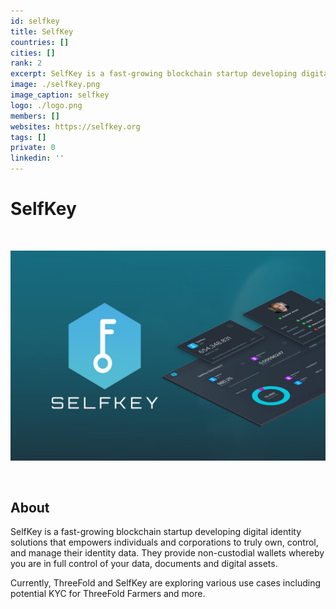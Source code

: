 ```yaml
---
id: selfkey
title: SelfKey
countries: []
cities: []
rank: 2
excerpt: SelfKey is a fast-growing blockchain startup developing digital identity solutions.
image: ./selfkey.png
image_caption: selfkey
logo: ./logo.png
members: []
websites: https://selfkey.org
tags: []
private: 0
linkedin: ''
---
```


# SelfKey

<br/>

![selfkey](./selfkey2.jpg)

<br/>

## About

SelfKey is a fast-growing blockchain startup developing digital identity solutions that empowers individuals and corporations to truly own, control, and manage their identity data. They provide non-custodial wallets whereby you are in full control of your data, documents and digital assets. 

Currently, ThreeFold and SelfKey are exploring various use cases including potential KYC for ThreeFold Farmers and more.
<!-- 
## Mission

## Impact

## Powered by ThreeFold

## Join saving our planet!

## Support this project

## TFGrid Solution

### Roadmap 

TODO: Missing People and Other Metadata
-->



